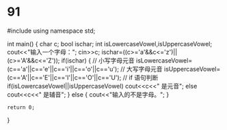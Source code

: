 # 91
#include<iostream> 
using namespace std; 
 
int main() { 
    char c;
    bool ischar; 
    int isLowercaseVowel,isUppercaseVowel;
    cout<<"输入一个字母："; 
    cin>>c; 
    ischar=((c>='a'&&c<='z')||(c>='A'&&c<='Z'));
    if(ischar) {
        // 小写字母元音
        isLowercaseVowel=(c=='a'||c=='e'||c=='i'||c=='o'||c=='u'); 
        // 大写字母元音
        isUppercaseVowel=(c=='A'||c=='E'||c=='I'||c=='O'||c=='U');
        // if 语句判断
        if(isLowercaseVowel||isUppercaseVowel)
            cout<<c<<" 是元音"; 
        else 
            cout<<c<<" 是辅音"; 
    } else {
        cout<<"输入的不是字母。"; 
    }
        
    return 0; 
}
